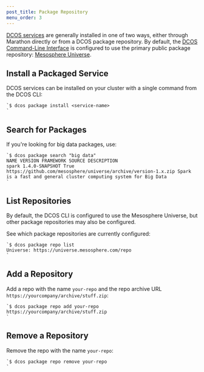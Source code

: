 ```yaml
---
post_title: Package Repository
menu_order: 3
---
```

[DCOS services][1] are generally installed in one of two ways, either through Marathon directly or from a DCOS package repository. By default, the [DCOS Command-Line Interface][2] is configured to use the primary public package repository: [Mesosphere Universe][1].

## Install a Packaged Service

DCOS services can be installed on your cluster with a single command from the DCOS CLI:

    `$ dcos package install <service-name>
    `

## Search for Packages

If you're looking for big data packages, use:

    `$ dcos package search "big data"
    NAME VERSION FRAMEWORK SOURCE DESCRIPTION
    spark 1.4.0-SNAPSHOT True https://github.com/mesosphere/universe/archive/version-1.x.zip Spark is a fast and general cluster computing system for Big Data
    `

## List Repositories

By default, the DCOS CLI is configured to use the Mesosphere Universe, but other package repositories may also be configured.

See which package repositories are currently configured:

    `$ dcos package repo list
    Universe: https://universe.mesosphere.com/repo
    `

## Add a Repository

Add a repo with the name `your-repo` and the repo archive URL `https://yourcompany/archive/stuff.zip`:

    `$ dcos package repo add your-repo https://yourcompany/archive/stuff.zip
    `

## Remove a Repository

Remove the repo with the name `your-repo`:

    `$ dcos package repo remove your-repo
    `

 [1]: /usage/services/
 [2]: /usage/cli/